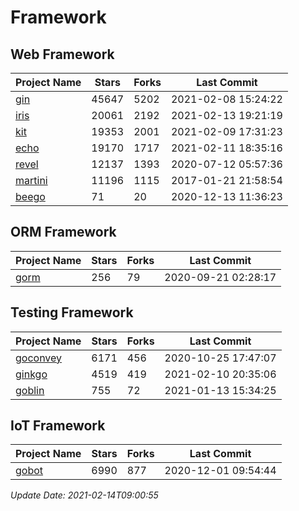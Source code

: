# Framework

## Web Framework
| Project Name | Stars | Forks | Last Commit |
| ------------ | ----- | ----- | ----------- |
| [gin](https://github.com/gin-gonic/gin) | 45647 | 5202 | 2021-02-08 15:24:22 |
| [iris](https://github.com/kataras/iris) | 20061 | 2192 | 2021-02-13 19:21:19 |
| [kit](https://github.com/go-kit/kit) | 19353 | 2001 | 2021-02-09 17:31:23 |
| [echo](https://github.com/labstack/echo) | 19170 | 1717 | 2021-02-11 18:35:16 |
| [revel](https://github.com/revel/revel) | 12137 | 1393 | 2020-07-12 05:57:36 |
| [martini](https://github.com/go-martini/martini) | 11196 | 1115 | 2017-01-21 21:58:54 |
| [beego](https://github.com/astaxie/beego) | 71 | 20 | 2020-12-13 11:36:23 |

## ORM Framework
| Project Name | Stars | Forks | Last Commit |
| ------------ | ----- | ----- | ----------- |
| [gorm](https://github.com/jinzhu/gorm) | 256 | 79 | 2020-09-21 02:28:17 |

## Testing Framework
| Project Name | Stars | Forks | Last Commit |
| ------------ | ----- | ----- | ----------- |
| [goconvey](https://github.com/smartystreets/goconvey) | 6171 | 456 | 2020-10-25 17:47:07 |
| [ginkgo](https://github.com/onsi/ginkgo) | 4519 | 419 | 2021-02-10 20:35:06 |
| [goblin](https://github.com/franela/goblin) | 755 | 72 | 2021-01-13 15:34:25 |

## IoT Framework
| Project Name | Stars | Forks | Last Commit |
| ------------ | ----- | ----- | ----------- |
| [gobot](https://github.com/hybridgroup/gobot) | 6990 | 877 | 2020-12-01 09:54:44 |

*Update Date: 2021-02-14T09:00:55*